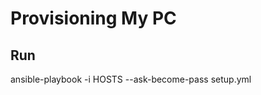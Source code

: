 Provisioning My PC
============
Run
------------
ansible-playbook -i HOSTS --ask-become-pass  setup.yml
